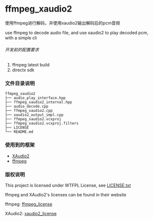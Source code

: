 

# ffmpeg_xaudio2

使用ffmpeg进行解码，并使用xaudio2输出解码后的pcm音频

use ffmpeg to decode audio file, and use xaudio2 to play decoded pcm, with a simple cli

###### 开发前的配置要求

1. ffmpeg latest build
2. directx sdk

### 文件目录说明

```
ffmpeg_xaudio2
├── audio_play_interface.hpp
├── ffmpeg_xaudio2_internal.hpp
├── audio_decode.cpp
├── ffmpeg_xaudio2.cpp
├── xaudio2_output_impl.cpp
├── ffmpeg_xaudio2.vcxproj
├── ffmpeg_xaudio2.vcxproj.filters
├── LICENSE
└── README.md

```

### 使用到的框架

- [XAudio2](https://learn.microsoft.com/en-us/windows/win32/xaudio2/xaudio2-introduction)
- [ffmpeg](https://ffmpeg.org/)


### 版权说明

This project is licensed under WTFPL License, see [LICENSE.txt](https://github.com/lucas8485/ffmpeg_xaudio2/blob/main/LICENSE.txt)

ffmpeg and XAudio2's licenses can be found in their website

ffmpeg: [ffmpeg_license](https://ffmpeg.org/legal.html)

XAudio2: [xaudio2_license](https://github.com/lucas8485/ffmpeg_xaudio2/blob/main/LICENSE.XAudio2.txt)




